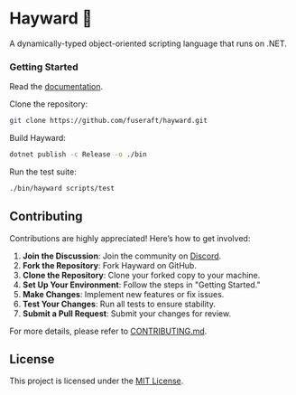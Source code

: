 # Hayward 🥝

A dynamically-typed object-oriented scripting language that runs on .NET.

### Getting Started

Read the [documentation](docs/README.md). 

Clone the repository:
```bash
git clone https://github.com/fuseraft/hayward.git
```

Build Hayward:
```bash
dotnet publish -c Release -o ./bin
```

Run the test suite:
```bash
./bin/hayward scripts/test
```

## Contributing

Contributions are highly appreciated! Here’s how to get involved:

1. **Join the Discussion**: Join the community on [Discord](https://discord.gg/9PW3857Bxs).
2. **Fork the Repository**: Fork Hayward on GitHub.
3. **Clone the Repository**: Clone your forked copy to your machine.
4. **Set Up Your Environment**: Follow the steps in "Getting Started."
5. **Make Changes**: Implement new features or fix issues.
6. **Test Your Changes**: Run all tests to ensure stability.
7. **Submit a Pull Request**: Submit your changes for review.

For more details, please refer to [CONTRIBUTING.md](CONTRIBUTING.md).

## License

This project is licensed under the [MIT License](LICENSE).